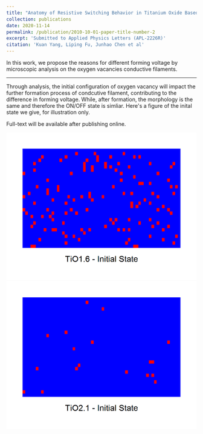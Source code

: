 ```yaml
---
title: "Anatomy of Resistive Switching Behavior in Titanium Oxide Based RRAM Device"
collection: publications
date: 2020-11-14
permalink: /publication/2010-10-01-paper-title-number-2
excerpt: 'Submitted to Applied Physics Letters (APL-2226R)'
citation: 'Kuan Yang, Liping Fu, Junhao Chen et al'
---
```

In this work, we propose the reasons for different forming voltage by microscopic analysis on the oxygen vacancies conductive filaments.

---

Through analysis, the initial configuration of oxygen vacancy will impact the further formation process of condcutive filament, contributing to the difference in forming voltage. While, after formation, the morphology is the same and therefore the ON/OFF state is simliar. Here's a figure of the inital state we give, for illustration only.

Full-text will be available after publishing online.

![Pic for illustration](/images/paper_2_1.png)
![Pic for ill-2](/images/paper_2_2.png)
